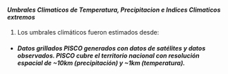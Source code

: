 ﻿
#### ***Umbrales Climaticos de Temperatura, Precipitacion e Indices Climaticos extremos***

1. Los umbrales climáticos fueron estimados desde:
* ##### Datos grillados PISCO generados con datos de satélites y datos observados. PISCO cubre el territorio nacional con resolución espacial de ~10km (precipitación) y ~1km (temperatura).